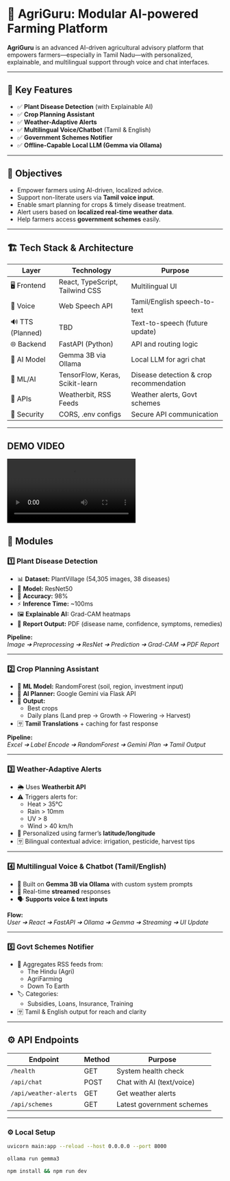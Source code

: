 # 🌾 AgriGuru: Modular AI-powered Farming Platform

**AgriGuru** is an advanced AI-driven agricultural advisory platform that empowers farmers—especially in Tamil Nadu—with personalized, explainable, and multilingual support through voice and chat interfaces.

---

## 🚀 Key Features

- ✅ **Plant Disease Detection** (with Explainable AI)
- ✅ **Crop Planning Assistant**
- ✅ **Weather-Adaptive Alerts**
- ✅ **Multilingual Voice/Chatbot** (Tamil & English)
- ✅ **Government Schemes Notifier**
- ✅ **Offline-Capable Local LLM (Gemma via Ollama)**

---

## 🎯 Objectives

- Empower farmers using AI-driven, localized advice.
- Support non-literate users via **Tamil voice input**.
- Enable smart planning for crops & timely disease treatment.
- Alert users based on **localized real-time weather data**.
- Help farmers access **government schemes** easily.

---

## 🏗️ Tech Stack & Architecture

| Layer         | Technology                            | Purpose                                              |
|---------------|----------------------------------------|------------------------------------------------------|
| 🖥️ Frontend    | React, TypeScript, Tailwind CSS        | Multilingual UI                                      |
| 🎤 Voice       | Web Speech API                         | Tamil/English speech-to-text                         |
| 🔊 TTS (Planned)| TBD                                   | Text-to-speech (future update)                      |
| 🌐 Backend     | FastAPI (Python)                       | API and routing logic                                |
| 🤖 AI Model    | Gemma 3B via Ollama                    | Local LLM for agri chat                              |
| 🧠 ML/AI       | TensorFlow, Keras, Scikit-learn        | Disease detection & crop recommendation              |
| 📡 APIs        | Weatherbit, RSS Feeds                  | Weather alerts, Govt schemes                         |
| 🔐 Security    | CORS, .env configs                     | Secure API communication                             |

---

## DEMO VIDEO
![demovideo](https://github.com/sweathabalaji/AgriGuru-A-Farming-Ecosystem/blob/56925b68b706b32b453a18785b6d6ed574a4b020/demovid.mp4)

## 🌿 Modules

### 1️⃣ Plant Disease Detection

- 📊 **Dataset:** PlantVillage (54,305 images, 38 diseases)  
- 🧬 **Model:** ResNet50  
- 🎯 **Accuracy:** 98%  
- ⚡ **Inference Time:** ~100ms  
- 🖼️ **Explainable AI:** Grad-CAM heatmaps  
- 📄 **Report Output:** PDF (disease name, confidence, symptoms, remedies)  

**Pipeline:**  
_Image ➔ Preprocessing ➔ ResNet ➔ Prediction ➔ Grad-CAM ➔ PDF Report_

---

### 2️⃣ Crop Planning Assistant

- 🎯 **ML Model:** RandomForest (soil, region, investment input)
- 🤖 **AI Planner:** Google Gemini via Flask API
- 📝 **Output:** 
  - Best crops
  - Daily plans (Land prep → Growth → Flowering → Harvest)
- 🈂️ **Tamil Translations** + caching for fast response

**Pipeline:**  
_Excel ➔ Label Encode ➔ RandomForest ➔ Gemini Plan ➔ Tamil Output_

---

### 3️⃣ Weather-Adaptive Alerts

- 🌦️ Uses **Weatherbit API**
- ⚠️ Triggers alerts for:
  - Heat > 35°C
  - Rain > 10mm
  - UV > 8
  - Wind > 40 km/h
- 📍 Personalized using farmer’s **latitude/longitude**
- 🈂️ Bilingual contextual advice: irrigation, pesticide, harvest tips

---

### 4️⃣ Multilingual Voice & Chatbot (Tamil/English)

- 💬 Built on **Gemma 3B via Ollama** with custom system prompts
- 🔁 Real-time **streamed** responses
- 🗣️ **Supports voice & text inputs**

**Flow:**  
_User ➔ React ➔ FastAPI ➔ Ollama ➔ Gemma ➔ Streaming ➔ UI Update_

---

### 5️⃣ Govt Schemes Notifier

- 📡 Aggregates RSS feeds from:
  - The Hindu (Agri)
  - AgriFarming
  - Down To Earth
- 🏷️ Categories:
  - Subsidies, Loans, Insurance, Training
- 🈂️ Tamil & English output for reach and clarity

---

## ⚙️ API Endpoints

| Endpoint             | Method | Purpose                        |
|----------------------|--------|--------------------------------|
| `/health`            | GET    | System health check            |
| `/api/chat`          | POST   | Chat with AI (text/voice)      |
| `/api/weather-alerts`| GET    | Get weather alerts             |
| `/api/schemes`       | GET    | Latest government schemes      |

---


### ⚙️ Local Setup

```bash
uvicorn main:app --reload --host 0.0.0.0 --port 8000
```
```bash
ollama run gemma3
```
```bash
npm install && npm run dev
```
